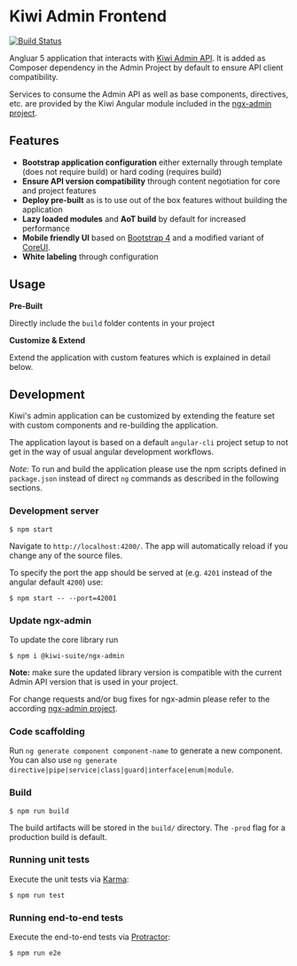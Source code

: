 # Kiwi Admin Frontend

[![Build Status](https://travis-ci.org/kiwi-suite/admin-frontend.svg?branch=master)](https://travis-ci.org/kiwi-suite/admin-frontend)

Angluar 5 application that interacts with [Kiwi Admin API](https://github.com/kiwi-suite/admin).
It is added as Composer dependency in the Admin Project by default to ensure API client compatibility.

Services to consume the Admin API as well as base components, directives, etc. are provided by the Kiwi Angular module included in the  [ngx-admin project](https://github.com/kiwi-suite/ngx-admin).

## Features

- **Bootstrap application configuration** either externally through template (does not require build) or hard coding (requires build)
- **Ensure API version compatibility** through content negotiation for core and project features
- **Deploy pre-built** as is to use out of the box features without building the application
- **Lazy loaded modules** and **AoT build** by default for increased performance
- **Mobile friendly UI** based on [Bootstrap 4](https://getbootstrap.com/docs/4.0/) and a modified variant of [CoreUI](http://coreui.io/).
- **White labeling** through configuration

## Usage

**Pre-Built**

Directly include the `build` folder contents in your project

**Customize & Extend**

Extend the application with custom features which is explained in detail below.

## Development

Kiwi's admin application can be customized by extending the feature set with custom components and re-building the application.

The application layout is based on a default `angular-cli` project setup to not get in the way of usual angular development workflows.

*Note:* To run and build the application please use the npm scripts defined in `package.json` instead of direct `ng` commands as described in the following sections.

### Development server

    $ npm start

Navigate to `http://localhost:4200/`. The app will automatically reload if you change any of the source files.

To specify the port the app should be served at (e.g. `4201` instead of the angular default `4200`) use:

    $ npm start -- --port=42001

### Update ngx-admin

To update the core library run

    $ npm i @kiwi-suite/ngx-admin

**Note:** make sure the updated library version is compatible with the current Admin API version that is used in your project.

For change requests and/or bug fixes for ngx-admin please refer to the according [ngx-admin project](https://github.com/kiwi-suite/ngx-admin/issues).

### Code scaffolding

Run `ng generate component component-name` to generate a new component. You can also use `ng generate directive|pipe|service|class|guard|interface|enum|module`.

### Build

    $ npm run build

The build artifacts will be stored in the `build/` directory. The `-prod` flag for a production build is default.

### Running unit tests

Execute the unit tests via [Karma](https://karma-runner.github.io):

    $ npm run test


### Running end-to-end tests

Execute the end-to-end tests via [Protractor](http://www.protractortest.org/):

    $ npm run e2e
